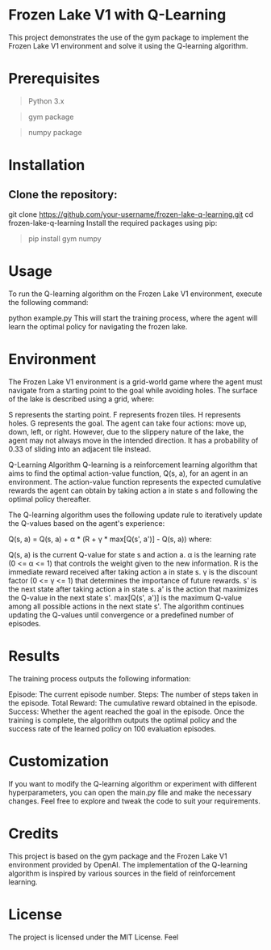 # Frozen Lake V1 with Q-Learning
This project demonstrates the use of the gym package to implement the Frozen Lake V1 environment and solve it using the Q-learning algorithm.

# Prerequisites
 > Python 3.x
 
 > gym package
 
 > numpy package
 
# Installation
## Clone the repository:
git clone https://github.com/your-username/frozen-lake-q-learning.git
cd frozen-lake-q-learning
Install the required packages using pip:
> pip install gym numpy
# Usage
To run the Q-learning algorithm on the Frozen Lake V1 environment, execute the following command:

python example.py
This will start the training process, where the agent will learn the optimal policy for navigating the frozen lake.

# Environment
The Frozen Lake V1 environment is a grid-world game where the agent must navigate from a starting point to the goal while avoiding holes. The surface of the lake is described using a grid, where:

S represents the starting point.
F represents frozen tiles.
H represents holes.
G represents the goal.
The agent can take four actions: move up, down, left, or right. However, due to the slippery nature of the lake, the agent may not always move in the intended direction. It has a probability of 0.33 of sliding into an adjacent tile instead.

Q-Learning Algorithm
Q-learning is a reinforcement learning algorithm that aims to find the optimal action-value function, Q(s, a), for an agent in an environment. The action-value function represents the expected cumulative rewards the agent can obtain by taking action a in state s and following the optimal policy thereafter.

The Q-learning algorithm uses the following update rule to iteratively update the Q-values based on the agent's experience:


Q(s, a) = Q(s, a) + α * (R + γ * max[Q(s', a')] - Q(s, a))
where:

Q(s, a) is the current Q-value for state s and action a.
α is the learning rate (0 <= α <= 1) that controls the weight given to the new information.
R is the immediate reward received after taking action a in state s.
γ is the discount factor (0 <= γ <= 1) that determines the importance of future rewards.
s' is the next state after taking action a in state s.
a' is the action that maximizes the Q-value in the next state s'.
max[Q(s', a')] is the maximum Q-value among all possible actions in the next state s'.
The algorithm continues updating the Q-values until convergence or a predefined number of episodes.

# Results
The training process outputs the following information:

Episode: The current episode number.
Steps: The number of steps taken in the episode.
Total Reward: The cumulative reward obtained in the episode.
Success: Whether the agent reached the goal in the episode.
Once the training is complete, the algorithm outputs the optimal policy and the success rate of the learned policy on 100 evaluation episodes.

# Customization
If you want to modify the Q-learning algorithm or experiment with different hyperparameters, you can open the main.py file and make the necessary changes. Feel free to explore and tweak the code to suit your requirements.

# Credits
This project is based on the gym package and the Frozen Lake V1 environment provided by OpenAI. The implementation of the Q-learning algorithm is inspired by various sources in the field of reinforcement learning.

# License
The project is licensed under the MIT License. Feel




